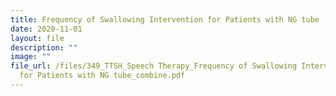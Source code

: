 ```yaml
---
title: Frequency of Swallowing Intervention for Patients with NG tube
date: 2020-11-01
layout: file
description: ""
image: ""
file_url: /files/349_TTSH_Speech Therapy_Frequency of Swallowing Intervention
  for Patients with NG tube_combine.pdf
---
```

